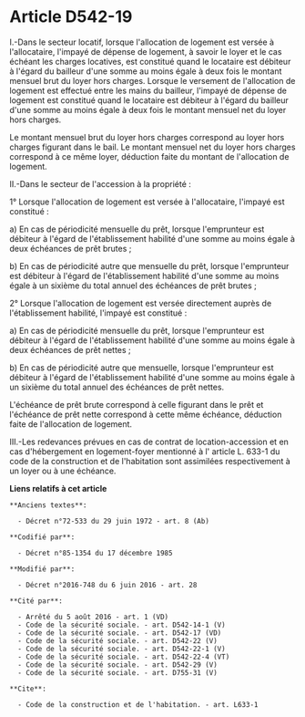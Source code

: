 # Article D542-19

I.-Dans le secteur locatif, lorsque l'allocation de logement est versée à l'allocataire, l'impayé de dépense de logement, à
savoir le loyer et le cas échéant les charges locatives, est constitué quand le locataire est débiteur à l'égard du bailleur
d'une somme au moins égale à deux fois le montant mensuel brut du loyer hors charges. Lorsque le versement de l'allocation de
logement est effectué entre les mains du bailleur, l'impayé de dépense de logement est constitué quand le locataire est
débiteur à l'égard du bailleur d'une somme au moins égale à deux fois le montant mensuel net du loyer hors charges. 

Le montant mensuel brut du loyer hors charges correspond au loyer hors charges figurant dans le bail. Le montant mensuel net
du loyer hors charges correspond à ce même loyer, déduction faite du montant de l'allocation de logement. 

II.-Dans le secteur de l'accession à la propriété : 

1° Lorsque l'allocation de logement est versée à l'allocataire, l'impayé est constitué : 

a) En cas de périodicité mensuelle du prêt, lorsque l'emprunteur est débiteur à l'égard de l'établissement habilité d'une
somme au moins égale à deux échéances de prêt brutes ; 

b) En cas de périodicité autre que mensuelle du prêt, lorsque l'emprunteur est débiteur à l'égard de l'établissement habilité
d'une somme au moins égale à un sixième du total annuel des échéances de prêt brutes ; 

2° Lorsque l'allocation de logement est versée directement auprès de l'établissement habilité, l'impayé est constitué : 

a) En cas de périodicité mensuelle du prêt, lorsque l'emprunteur est débiteur à l'égard de l'établissement habilité d'une
somme au moins égale à deux échéances de prêt nettes ; 

b) En cas de périodicité autre que mensuelle, lorsque l'emprunteur est débiteur à l'égard de l'établissement habilité d'une
somme au moins égale à un sixième du total annuel des échéances de prêt nettes. 

L'échéance de prêt brute correspond à celle figurant dans le prêt et l'échéance de prêt nette correspond à cette même
échéance, déduction faite de l'allocation de logement. 

III.-Les redevances prévues en cas de contrat de location-accession et en cas d'hébergement en logement-foyer mentionné à l'
article L. 633-1 du code de la construction et de l'habitation
sont assimilées respectivement à un loyer ou à une échéance.

**Liens relatifs à cet article**

	**Anciens textes**:

	  - Décret n°72-533 du 29 juin 1972 - art. 8 (Ab)

	**Codifié par**:

	  - Décret n°85-1354 du 17 décembre 1985

	**Modifié par**:

	  - Décret n°2016-748 du 6 juin 2016 - art. 28

	**Cité par**:

	  - Arrêté du 5 août 2016 - art. 1 (VD)
	  - Code de la sécurité sociale. - art. D542-14-1 (V)
	  - Code de la sécurité sociale. - art. D542-17 (VD)
	  - Code de la sécurité sociale. - art. D542-22 (V)
	  - Code de la sécurité sociale. - art. D542-22-1 (V)
	  - Code de la sécurité sociale. - art. D542-22-4 (VT)
	  - Code de la sécurité sociale. - art. D542-29 (V)
	  - Code de la sécurité sociale. - art. D755-31 (V)

	**Cite**:

	  - Code de la construction et de l'habitation. - art. L633-1
